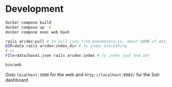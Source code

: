 # Development

```sh
docker compose build
docker compose up -d
docker compose exec web bash
```

```sh
rails arcdex:pull # to pull json from pokemontcg.io, about 60MB of data
DIR=data rails arcdex:index_dir # to index everything
# or
FIle=data/base1.json rails arcdex:index # to index just one set

bin/web
```

Goto `localhost:3000` for the web and `http://localhost:8983/` for the Solr dashboard
